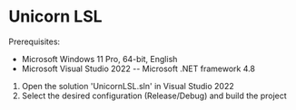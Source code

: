 # Unicorn LSL

Prerequisites:
- Microsoft Windows 11 Pro, 64-bit, English
- Microsoft Visual Studio 2022
-- Microsoft .NET framework 4.8

1. Open the solution 'UnicornLSL.sln' in Visual Studio 2022
2. Select the desired configuration (Release/Debug) and build the project
